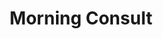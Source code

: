 ---
facebook: https://facebook.com/MorningConsult
instagram: https://instagram.com/morningconsult
linkedin: https://linkedin.com/company/morning-consult
logohandle: morningconsult
sort: morningconsult
title: Morning Consult
twitter: https://x.com/MorningConsult
website: https://morningconsult.com/
---
